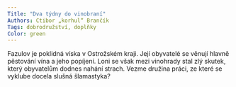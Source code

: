 ```yaml
---
Title: "Dva týdny do vinobraní"
Authors: Ctibor „korhul“ Brančík
Tags: dobrodružství, doplňky
Color: green
---
```

Fazulov je poklidná víska v Ostrožském kraji.
Její obyvatelé se věnují hlavně pěstování vína a
jeho popíjení. Loni se však mezi vinohrady stal
zlý skutek, který obyvatelům dodnes nahání
strach. Vezme družina práci, ze které se vyklube
docela slušná šlamastyka?
